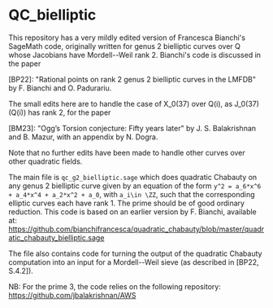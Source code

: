 # QC_bielliptic

This repository has a very mildly edited version of Francesca Bianchi's SageMath code, originally written for genus 2 bielliptic curves over Q whose Jacobians have Mordell--Weil rank 2. Bianchi's code is discussed in the paper 

[BP22]: "Rational points on rank 2 genus 2 bielliptic curves in the LMFDB" by F. Bianchi and O. Padurariu. 

The small edits here are to handle the case of X_0(37) over Q(i), as J_0(37)(Q(i)) has rank 2, for the paper

[BM23]: "Ogg’s Torsion conjecture: Fifty years later" by J. S. Balakrishnan and B. Mazur, with an appendix by N. Dogra. 

Note that no further edits have been made to handle other curves over other quadratic fields.

The main file is `qc_g2_bielliptic.sage` which does quadratic Chabauty on any genus 2 bielliptic curve given by an equation of the form `y^2 = a_6*x^6 + a_4*x^4 + a_2*x^2 + a_0`, with `a_i\in \ZZ`, such that the corresponding elliptic curves each have rank 1. The prime should be of good ordinary reduction.
This code is based on an earlier version by F. Bianchi, available at: https://github.com/bianchifrancesca/quadratic_chabauty/blob/master/quadratic_chabauty_bielliptic.sage

The file also contains code for turning the output of the quadratic Chabauty computation into an input for a Mordell--Weil sieve (as described in [BP22, S.4.2]).

NB: For the prime 3, the code relies on the following repository: https://github.com/jbalakrishnan/AWS
